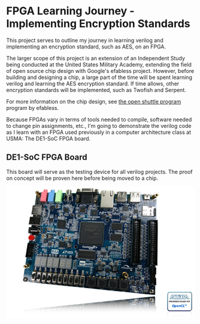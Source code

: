 # FPGA Learning Journey - Implementing Encryption Standards

This project serves to outline my journey in learning verilog and implementing an encryption standard, such as AES, on an FPGA.

The larger scope of this project is an extension of an Independent Study being conducted at the United States Military Academy, extending the field of open source chip design with Google's efabless project. However, before building and designing a chip, a large part of the time will be spent learning verilog and learning the AES encryption standard. If time allows, other encryption standards will be implemented, such as Twofish and Serpent.

For more information on the chip design, see [the open shuttle program](https://efabless.com/open_shuttle_program) program by efabless.

Because FPGAs vary in terms of tools needed to compile, software needed to change pin assignments, etc., I'm going to demonstrate the verilog code as I learn with an FPGA used previously in a computer architecture class at USMA: The DE1-SoC FPGA board.

## DE1-SoC FPGA Board
This board will serve as the testing device for all verilog projects. The proof on concept will be proven here before being moved to a chip.

![DE1-SoC Board](readme_pics/DE1-SoC_top_pic.jpg)